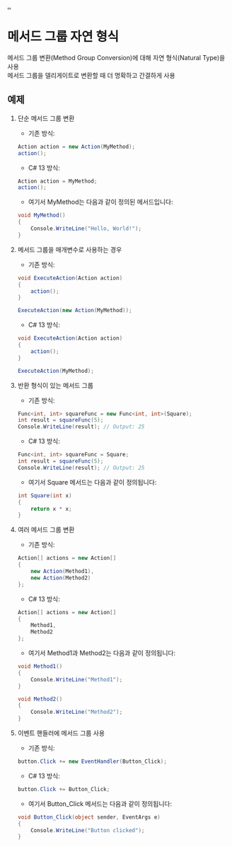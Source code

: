 [..](13.md)

# 메서드 그룹 자연 형식

메서드 그룹 변환(Method Group Conversion)에 대해 자연 형식(Natural Type)을 사용</br>
메서드 그룹을 델리게이트로 변환할 때 더 명확하고 간결하게 사용

## 예제

1. 단순 메서드 그룹 변환

    - 기존 방식:
    ```cs
    Action action = new Action(MyMethod);
    action();
    ```

    - C# 13 방식:
    ```cs
    Action action = MyMethod;
    action();
    ```

    - 여기서 MyMethod는 다음과 같이 정의된 메서드입니다:
    ```cs
    void MyMethod()
    {
        Console.WriteLine("Hello, World!");
    }
    ```

2. 메서드 그룹을 매개변수로 사용하는 경우

    - 기존 방식:
    ```cs
    void ExecuteAction(Action action)
    {
        action();
    }

    ExecuteAction(new Action(MyMethod));
    ```

    - C# 13 방식:
    ```cs
    void ExecuteAction(Action action)
    {
        action();
    }

    ExecuteAction(MyMethod);
    ```

3. 반환 형식이 있는 메서드 그룹

    - 기존 방식:
    ```cs
    Func<int, int> squareFunc = new Func<int, int>(Square);
    int result = squareFunc(5);
    Console.WriteLine(result); // Output: 25
    ```

    - C# 13 방식:
    ```cs
    Func<int, int> squareFunc = Square;
    int result = squareFunc(5);
    Console.WriteLine(result); // Output: 25
    ```

    - 여기서 Square 메서드는 다음과 같이 정의됩니다:
    ```cs
    int Square(int x)
    {
        return x * x;
    }
    ```

4. 여러 메서드 그룹 변환

    - 기존 방식:
    ```cs
    Action[] actions = new Action[]
    {
        new Action(Method1),
        new Action(Method2)
    };
    ```

    - C# 13 방식:
    ```cs
    Action[] actions = new Action[]
    {
        Method1,
        Method2
    };
    ```

    - 여기서 Method1과 Method2는 다음과 같이 정의됩니다:
    ```cs
    void Method1()
    {
        Console.WriteLine("Method1");
    }

    void Method2()
    {
        Console.WriteLine("Method2");
    }
    ```

5. 이벤트 핸들러에 메서드 그룹 사용

    - 기존 방식:
    ```cs
    button.Click += new EventHandler(Button_Click);
    ```

    - C# 13 방식:
    ```cs
    button.Click += Button_Click;
    ```

    - 여기서 Button_Click 메서드는 다음과 같이 정의됩니다:
    ```cs
    void Button_Click(object sender, EventArgs e)
    {
        Console.WriteLine("Button clicked");
    }
    ```
